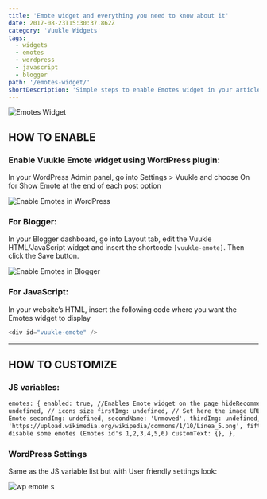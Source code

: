 ```yaml
---
title: 'Emote widget and everything you need to know about it'
date: 2017-08-23T15:30:37.862Z
category: 'Vuukle Widgets'
tags:
  - widgets
  - emotes
  - wordpress
  - javascript
  - blogger
path: '/emotes-widget/'
shortDescription: 'Simple steps to enable Emotes widget in your article with WordPress, javascript or blogger'
---
```


![Emotes Widget](emotes-widget-/img/emotes-widget-img-1.jpg)

## HOW TO ENABLE

### Enable Vuukle Emote widget using WordPress plugin:

In your WordPress Admin panel, go into Settings > Vuukle and choose On for Show Emote at the end of each post option

![Enable Emotes in WordPress](/img/emotes-widget-Vuukle-Enable-Emotes-Wordpress.jpg)

### For Blogger:

In your Blogger dashboard, go into Layout tab, edit the Vuukle HTML/JavaScript widget and insert the shortcode `[vuukle-emote]`. Then click the Save button.

![Enable Emotes in Blogger](/img/emotes-widget-Vuukle-Enable-Emotes-Blogger.jpg)

### For JavaScript:

In your website’s HTML, insert the following code where you want the Emotes widget to display

```javascript
<div id="vuukle-emote" />
```

---

## HOW TO CUSTOMIZE

### JS variables:

```html
emotes: { enabled: true, //Enables Emote widget on the page hideRecommendedArticles: false, //Hides Article recommendations on Emote selection size:
undefined, // icons size firstImg: undefined, // Set here the image URL to the desired emoji or image firstName: 'Happy', //Change the name of the
Emote secondImg: undefined, secondName: 'Unmoved', thirdImg: undefined, thirdName: 'Amused', fourthImg: undefined, fourthName: 'Excited', fifthImg:
'https://upload.wikimedia.org/wikipedia/commons/1/10/Linea_5.png', fifthName: 'Angry', sixthImg: undefined, sixthName: 'Sad', disable: [], //You can
disable some emotes (Emotes id's 1,2,3,4,5,6) customText: {}, },
```

### WordPress Settings

Same as the JS variable list but with User friendly settings look:

![wp emote s](emotes-widget-/img/emotes-widget-img-2.jpg)
